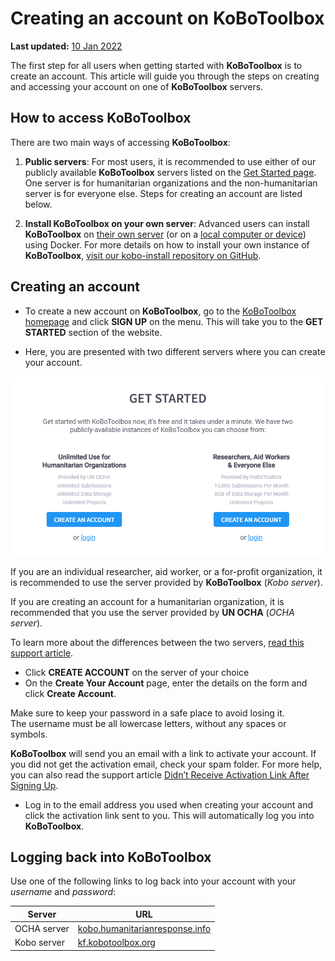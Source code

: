 # Creating an account on KoBoToolbox

**Last updated:**
<a href="https://github.com/kobotoolbox/docs/blob/449cf749e5549acaedf4b9ecf586eeb82032d4c6/source/creating_account.md" class="reference">10
Jan 2022</a>

The first step for all users when getting started with **KoBoToolbox** is to
create an account. This article will guide you through the steps on creating and
accessing your account on one of **KoBoToolbox** servers.

## How to access KoBoToolbox

There are two main ways of accessing **KoBoToolbox**:

1. **Public servers**: For most users, it is recommended to use either of our
   publicly available **KoBoToolbox** servers listed on the
   [Get Started page](https://www.kobotoolbox.org/#sign-up). One server is for
   humanitarian organizations and the non-humanitarian server is for everyone
   else. Steps for creating an account are listed below.

2. **Install KoBoToolbox on your own server**: Advanced users can install
   **KoBoToolbox** on [their own server](kobo_your_servers.md) (or on a
   [local computer or device](kobo_local_computer.md)) using Docker. For more
   details on how to install your own instance of **KoBoToolbox**,
   [visit our kobo-install repository on GitHub](https://github.com/kobotoolbox/kobo-install).

## Creating an account

-   To create a new account on **KoBoToolbox**, go to the
    [KoBoToolbox homepage](https://kobotoolbox.org) and click **SIGN UP** on the
    menu. This will take you to the **GET STARTED** section of the website.

-   Here, you are presented with two different servers where you can create your
    account.

![KoBoToolbox servers](images/creating_account/servers.png)

If you are an individual researcher, aid worker, or a for-profit organization,
it is recommended to use the server provided by **KoBoToolbox** (_Kobo server_).

If you are creating an account for a humanitarian organization, it is
recommended that you use the server provided by **UN OCHA** (_OCHA server_).

<p class="note">
  To learn more about the differences between the two servers,
  <a href="server.html" class="reference">read this support article</a>.
</p>

-   Click **CREATE ACCOUNT** on the server of your choice
-   On the **Create Your Account** page, enter the details on the form and click
    **Create Account**.

<p class="note">
  Make sure to keep your password in a safe place to avoid losing it. <br />
  The username must be all lowercase letters, without any spaces or symbols.
</p>

**KoBoToolbox** will send you an email with a link to activate your account. If
you did not get the activation email, check your spam folder. For more help, you
can also read the support article
[Didn’t Receive Activation Link After Signing Up](activation_link.md).

-   Log in to the email address you used when creating your account and click
    the activation link sent to you. This will automatically log you into
    **KoBoToolbox**.

## Logging back into KoBoToolbox

Use one of the following links to log back into your account with your
_username_ and _password_:

| Server      | URL                                                                                                   |
| ----------- | ----------------------------------------------------------------------------------------------------- |
| OCHA server | <a href="https://kobo.humanitarianresponse.info" class="reference">kobo.humanitarianresponse.info</a> |
| Kobo server | <a href="https://kf.kobotoolbox.org" class="reference">kf.kobotoolbox.org</a>                         |
